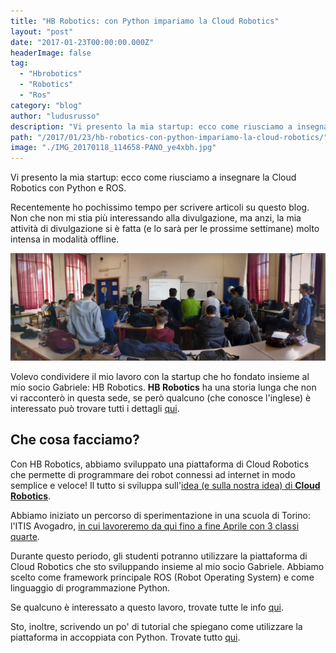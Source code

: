 ```yaml
---
title: "HB Robotics: con Python impariamo la Cloud Robotics"
layout: "post"
date: "2017-01-23T00:00:00.000Z"
headerImage: false
tag: 
  - "Hbrobotics"
  - "Robotics"
  - "Ros"
category: "blog"
author: "ludusrusso"
description: "Vi presento la mia startup: ecco come riusciamo a insegnare la Cloud Robotics con Python e ROS."
path: "/2017/01/23/hb-robotics-con-python-impariamo-la-cloud-robotics/"
image: "./IMG_20170118_114658-PANO_ye4xbh.jpg"
---
```


Vi presento la mia startup: ecco come riusciamo a insegnare la Cloud Robotics con Python e ROS.

Recentemente ho pochissimo tempo per scrivere articoli su questo blog. Non che non mi stia più interessando alla divulgazione, ma anzi, la mia attività di divulgazione si è fatta (e lo sarà per le prossime settimane) molto intensa in modalità offline.

![Python e DotBot spiegazione Avogadro](./IMG_20170118_114658-PANO_ye4xbh.jpg)

Volevo condividere il mio lavoro con la startup che ho fondato insieme al mio socio Gabriele: HB Robotics.
**HB Robotics** ha una storia lunga che non vi racconterò in questa sede, se però qualcuno (che conosce l'inglese) è interessato può trovare tutti i dettagli [qui](http://mars42.org/blog/2017/1/4/hotblack-robotics-story).

## Che cosa facciamo?

Con HB Robotics, abbiamo sviluppato una piattaforma di Cloud Robotics che permette di programmare dei robot connessi ad internet in modo semplice e veloce! Il tutto si sviluppa sull'[idea (e sulla nostra idea) di **Cloud Robotics**](http://www.hotblackrobotics.com/blog/posts/2017-01-12-introduzione-e-visione-tecnologica-cloud-robotics-e-internet-delle-cose-l-internet-dei-robot).

Abbiamo iniziato un percorso di sperimentazione in una scuola di Torino: l'ITIS Avogadro, [in cui lavoreremo da qui fino a fine Aprile con 3 classi quarte](http://www.hotblackrobotics.com/blog/posts/2017-01-16-hb-robotics-allalternanza-scuola-lavoro-nellitis-avogadro).

Durante questo periodo, gli studenti potranno utilizzare la piattaforma di Cloud Robotics che sto sviluppando insieme al mio socio Gabriele. Abbiamo scelto come framework principale ROS (Robot Operating System) e come linguaggio di programmazione Python.

Se qualcuno è interessato a questo lavoro, trovate tutte le info [qui](http://www.hotblackrobotics.com/index).

Sto, inoltre, scrivendo un po' di tutorial che spiegano come utilizzare la piattaforma in accoppiata con Python. Trovate tutto [qui](http://www.hotblackrobotics.com/blog/categories/Tutorial/).

